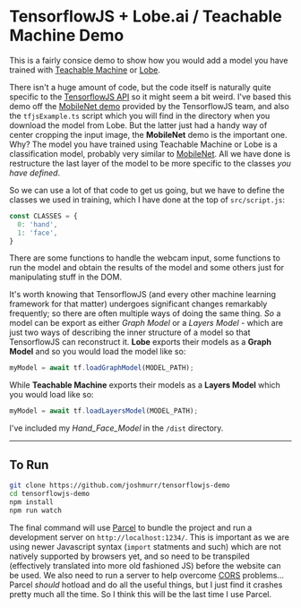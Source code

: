 # TensorflowJS + Lobe.ai / Teachable Machine Demo

This is a fairly consice demo to show how you would add a model you have trained with [Teachable Machine](https://teachablemachine.withgoogle.com/) or [Lobe](https://lobe.ai/).

There isn't a huge amount of code, but the code itself is naturally quite specific to the [TensorflowJS API](https://js.tensorflow.org/api/latest/) so it might seem a bit weird. I've based this demo off the [MobileNet demo](https://github.com/tensorflow/tfjs-examples/tree/master/mobilenet) provided by the TensorflowJS team, and also the `tfjsExample.ts` script which you will find in the directory when you download the model from Lobe. But the latter just had a handy way of center cropping the input image, the __MobileNet__ demo is the important one. Why? The model you have trained using Teachable Machine or Lobe is a classification model, probably very similar to [MobileNet](https://arxiv.org/pdf/1704.04861.pdf). All we have done is restructure the last layer of the model to be more specific to the classes _you have defined_. 

So we can use a lot of that code to get us going, but we have to define the classes we used in training, which I have done at the top of `src/script.js`:

```javascript
const CLASSES = {
  0: 'hand',
  1: 'face',
}
```

There are some functions to handle the webcam input, some functions to run the model and obtain the results of the model and some others just for manipulating stuff in the DOM.

It's worth knowing that TensorflowJS (and every other machine learning framework for that matter) undergoes significant changes remarkably frequently; so there are often multiple ways of doing the same thing. _So_ a model can be export as either _Graph Model_ or a _Layers Model_ - which are just two ways of describing the inner structure of a model so that TensorflowJS can reconstruct it. __Lobe__ exports their models as a __Graph Model__ and so you would load the model like so:

```javascript
myModel = await tf.loadGraphModel(MODEL_PATH);
```

While __Teachable Machine__ exports their models as a __Layers Model__ which you would load like so:

```javascript
myModel = await tf.loadLayersModel(MODEL_PATH);
```

I've included my _Hand_Face_Model_ in the `/dist` directory.

---

## To Run

```bash
git clone https://github.com/joshmurr/tensorflowjs-demo
cd tensorflowjs-demo
npm install
npm run watch
```

The final command will use [Parcel](https://parceljs.org/) to bundle the project and run a development server on `http://localhost:1234/`. This is important as we are using newer Javascript syntax (`import` statments and such) which are not natively supported by browsers yet, and so need to be transpiled (effectively translated into more old fashioned JS) before the website can be used. We also need to run a server to help overcome [CORS](https://developer.mozilla.org/en-US/docs/Web/HTTP/CORS) problems... Parcel _should_ hotload and do all the useful things, but I just find it crashes pretty much all the time. So I think this will be the last time I use Parcel.
